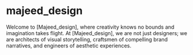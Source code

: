# majeed_design
Welcome to [Majeed_design], where creativity knows no bounds and imagination takes flight. At [Majeed_design], we are not just designers; we are architects of visual storytelling, craftsmen of compelling brand narratives, and engineers of aesthetic experiences. 

